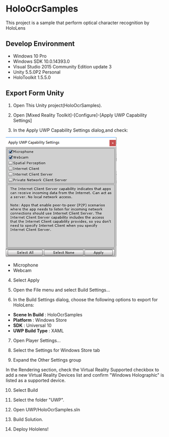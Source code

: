 # HoloOcrSamples
This project is a sample that perform optical character recognition by HoloLens

## Develop Environment

* Windows 10 Pro
* Windows SDK 10.0.14393.0
* Visual Studio 2015 Community Edition update 3
* Unity 5.5.0P2 Personal
* HoloToolkit 1.5.5.0

## Export Form Unity

1. Open This Unity project(HoloOcrSamples). 

2. Open [Mixed Reality Toolkit]-[Configure]-[Apply UWP Capability Settings]

3. In the Apply UWP Capability Settings dialog,and check:

![Apply UWP Capability Settings](https://github.com/TakahiroMiyaura/HoloOcrSamples/blob/master/External/ReadMeImage/ApplyUWPCapabilitySettings.png)

 - Microphone
 - Webcam

4. Select Apply

5. Open the File menu and select Build Settings...

6. In the Build Settings dialog, choose the following options to export for HoloLens:

 - **Scene In Build** : HoloOcrSamples
 - **Platform** : Windows Store
 - **SDK** : Universal 10
 - **UWP Build Type** : XAML
 
7. Open Player Settings...

8. Select the Settings for Windows Store tab

9. Expand the Other Settings group

In the Rendering section, check the Virtual Reality Supported checkbox to add a new Virtual Reality Devices list and confirm "Windows Holographic" is listed as a supported device.

10. Select Build

11. Select the folder "UWP".

12. Open UWP/HoloOcrSamples.sln

13. Build Solution.

14. Deploy Hololens!
